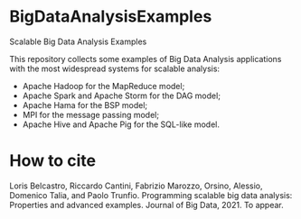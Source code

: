 # BigDataAnalysisExamples
Scalable Big Data Analysis Examples


This repository collects some examples of Big Data Analysis applications with the most widespread systems for scalable analysis: 
- Apache Hadoop for the MapReduce model;
- Apache Spark and Apache Storm for the DAG model;
- Apache Hama for the BSP model;
- MPI for the message passing model;
- Apache Hive and Apache Pig for the SQL-like model.

# How to cite
Loris Belcastro, Riccardo Cantini, Fabrizio Marozzo, Orsino, Alessio, Domenico Talia, and Paolo Trunfio. Programming scalable big data analysis: Properties and advanced examples. Journal of Big Data, 2021. To appear.
